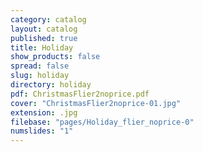 ```yaml
---
category: catalog
layout: catalog
published: true
title: Holiday
show_products: false
spread: false
slug: holiday
directory: holiday
pdf: ChristmasFlier2noprice.pdf
cover: "ChristmasFlier2noprice-01.jpg"
extension: .jpg
filebase: "pages/Holiday_flier_noprice-0"
numslides: "1"
---
```


